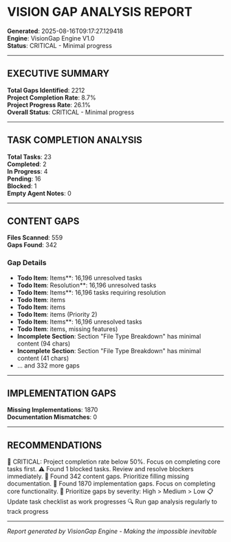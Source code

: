 # VISION GAP ANALYSIS REPORT

**Generated**: 2025-08-16T09:17:27.129418  
**Engine**: VisionGap Engine V1.0  
**Status**: CRITICAL - Minimal progress  

---

## EXECUTIVE SUMMARY

**Total Gaps Identified**: 2212  
**Project Completion Rate**: 8.7%  
**Project Progress Rate**: 26.1%  
**Overall Status**: CRITICAL - Minimal progress  

---

## TASK COMPLETION ANALYSIS

**Total Tasks**: 23  
**Completed**: 2  
**In Progress**: 4  
**Pending**: 16  
**Blocked**: 1  
**Empty Agent Notes**: 0  

---

## CONTENT GAPS

**Files Scanned**: 559  
**Gaps Found**: 342  

### Gap Details
- **Todo Item**: Items**: 16,196 unresolved tasks
- **Todo Item**: Resolution**: 16,196 unresolved tasks
- **Todo Item**: Items**: 16,196 tasks requiring resolution
- **Todo Item**: items
- **Todo Item**: items
- **Todo Item**: items (Priority 2)
- **Todo Item**: Items**: 16,196 unresolved tasks
- **Todo Item**: items, missing features)
- **Incomplete Section**: Section "File Type Breakdown" has minimal content (94 chars)
- **Incomplete Section**: Section "File Type Breakdown" has minimal content (41 chars)
- ... and 332 more gaps

---
## IMPLEMENTATION GAPS

**Missing Implementations**: 1870  
**Documentation Mismatches**: 0  

---
## RECOMMENDATIONS

🚨 CRITICAL: Project completion rate below 50%. Focus on completing core tasks first.
⚠️ Found 1 blocked tasks. Review and resolve blockers immediately.
📄 Found 342 content gaps. Prioritize filling missing documentation.
🔧 Found 1870 implementation gaps. Focus on completing core functionality.
🎯 Prioritize gaps by severity: High > Medium > Low
📋 Update task checklist as work progresses
🔍 Run gap analysis regularly to track progress

---
*Report generated by VisionGap Engine - Making the impossible inevitable*